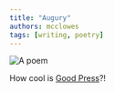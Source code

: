 ```yaml
---
title: "Augury"
authors: mcclowes
tags: [writing, poetry]
---
```


![A poem](/img/posts/poetry/augury.jpeg)

<!--truncate-->

How cool is [Good Press](https://goodpress.co.uk/pages/the-paper)?!